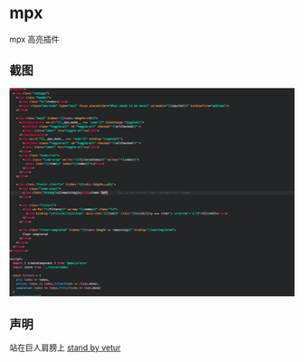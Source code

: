 # mpx

mpx 高亮插件


## 截图

![screenshot](./images/mpx.png)

## 声明

站在巨人肩膀上
[stand by vetur](https://github.com/vuejs/vetur)